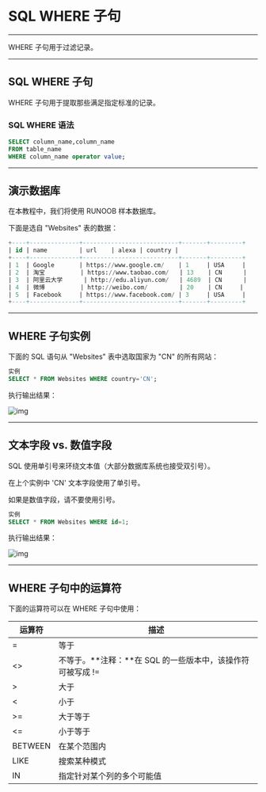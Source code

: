 # SQL WHERE 子句

------

WHERE 子句用于过滤记录。

------

## SQL WHERE 子句

WHERE 子句用于提取那些满足指定标准的记录。

### SQL WHERE 语法

```sql
SELECT column_name,column_name
FROM table_name
WHERE column_name operator value;
```

 

------

## 演示数据库

在本教程中，我们将使用 RUNOOB 样本数据库。

下面是选自 "Websites" 表的数据：

```sql
+----+--------------+---------------------------+-------+---------+
| id | name         | url    | alexa | country |
+----+--------------+---------------------------+-------+---------+
| 1  | Google       | https://www.google.cm/    | 1     | USA     |
| 2  | 淘宝          | https://www.taobao.com/   | 13    | CN      |
| 3  | 阿里云大学      | http://edu.aliyun.com/   | 4689  | CN      |
| 4  | 微博          | http://weibo.com/         | 20    | CN     |
| 5  | Facebook     | https://www.facebook.com/ | 3     | USA     |
+----+--------------+---------------------------+-------+---------+
```

 

------

## WHERE 子句实例

下面的 SQL 语句从 "Websites" 表中选取国家为 "CN" 的所有网站：

```sql
实例
SELECT * FROM Websites WHERE country='CN';
```

 

执行输出结果：

![img](https://edu.aliyun.com/files/course/2017/09-24/00523646b785888443.jpg)

 

------

## 文本字段 vs. 数值字段

SQL 使用单引号来环绕文本值（大部分数据库系统也接受双引号）。

在上个实例中 'CN' 文本字段使用了单引号。

如果是数值字段，请不要使用引号。

```sql
实例
SELECT * FROM Websites WHERE id=1;
```

执行输出结果：

![img](https://edu.aliyun.com/files/course/2017/09-24/00530849f210107230.jpg)

 

------

## WHERE 子句中的运算符

下面的运算符可以在 WHERE 子句中使用：

| 运算符  | 描述                                                       |
| ------- | ---------------------------------------------------------- |
| =       | 等于                                                       |
| <>      | 不等于。**注释：**在 SQL 的一些版本中，该操作符可被写成 != |
| >       | 大于                                                       |
| <       | 小于                                                       |
| >=      | 大于等于                                                   |
| <=      | 小于等于                                                   |
| BETWEEN | 在某个范围内                                               |
| LIKE    | 搜索某种模式                                               |
| IN      | 指定针对某个列的多个可能值                                 |